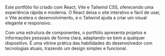 Este portfólio foi criado com React, Vite e Tailwind CSS, oferecendo uma experiência rápida e moderna. O React deixa o site interativo e fácil de usar, o Vite acelera o desenvolvimento, e o Tailwind ajuda a criar um visual elegante e responsivo.

Com uma estrutura de componentes, o portfólio apresenta projetos e informações pessoais de forma clara, adaptando-se bem a qualquer dispositivo. É uma vitrine prática das habilidades do desenvolvedor com tecnologias atuais, trazendo um design simples e funcional.
